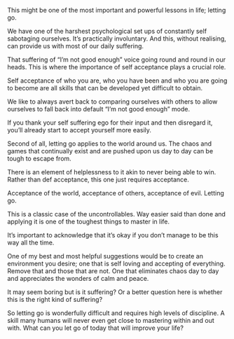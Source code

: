 This might be one of the most important and powerful lessons in life; letting go.

We have one of the harshest psychological set ups of constantly self sabotaging ourselves. It’s practically involuntary.
And this, without realising, can provide us with most of our daily suffering.

That suffering of “I’m not good enough” voice going round and round in our heads. This is where the importance of self
acceptance plays a crucial role.

Self acceptance of who you are, who you have been and who you are going to become are all skills that can be developed
yet difficult to obtain.

We like to always avert back to comparing ourselves with others to allow ourselves to fall back into default “I’m not
good enough” mode.

If you thank your self suffering ego for their input and then disregard it, you’ll already start to accept yourself more
easily.

Second of all, letting go applies to the world around us. The chaos and games that continually exist and are pushed upon
us day to day can be tough to escape from.

There is an element of helplessness to it akin to never being able to win. Rather than def acceptance, this one just
requires acceptance.

Acceptance of the world, acceptance of others, acceptance of evil. Letting go.

This is a classic case of the uncontrollables. Way easier said than done and applying it is one of the toughest things
to master in life.

It’s important to acknowledge that it’s okay if you don’t manage to be this way all the time.

One of my best and most helpful suggestions would be to create an environment you desire; one that is self loving and
accepting of everything. Remove that and those that are not. One that eliminates chaos day to day and appreciates the
wonders of calm and peace.

It may seem boring but is it suffering? Or a better question here is whether this is the right kind of suffering?

So letting go is wonderfully difficult and requires high levels of discipline. A skill many humans will never even get
close to mastering within and out with. What can you let go of today that will improve your life?
